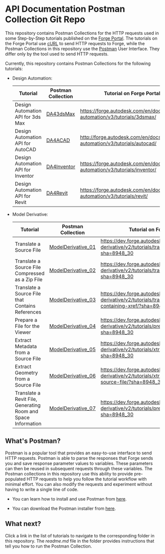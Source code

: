 # API Documentation Postman Collection Git Repo

This repository contains Postman Collections for the HTTP requests used in some Step-by-Step tutorials published on the [Forge Portal](https://forge.autodesk.com/).  The tutorials on the Forge Portal use [cURL](https://curl.haxx.se/) to send HTTP requests to Forge, while the Postman Collections in this repository use the [Postman](https://www.getpostman.com/) User Interface. They differ only by the tool used to send HTTP requests.

Currently, this repository contains Postman Collections for the following tutorials:

- Design Automation:

   | Tutorial                             | Postman Collection                   | Tutorial on Forge Portal                                                    |
   |--------------------------------------|--------------------------------------|-----------------------------------------------------------------------------|
   | Design Automation API for 3ds Max    | [DA43dsMax](DA43dsMax)               | https://forge.autodesk.com/en/docs/design-automation/v3/tutorials/3dsmax/   |
   | Design Automation API for AutoCAD    | [DA4ACAD](DA4ACAD)                   | http://forge.autodesk.com/en/docs/design-automation/v3/tutorials/autocad/   |
   | Design Automation API for Inventor   | [DA4Inventor](DA4Inventor)           | https://forge.autodesk.com/en/docs/design-automation/v3/tutorials/inventor/ |
   | Design Automation API for Revit      | [DA4Revit](DA4Revit)                 | https://forge.autodesk.com/en/docs/design-automation/v3/tutorials/revit/    |


- Model Derivative:

   | Tutorial                                                      | Postman Collection                       | Tutorial on Forge Portal                                                                                                |
   |---------------------------------------------------------------|------------------------------------------|-------------------------------------------------------------------------------------------------------------------------|
   | Translate a Source File                                       | [ModelDerivative_01](ModelDerivative_01) | https://dev.forge.autodesk.com/en/docs/model-derivative/v2/tutorials/translate-to-obj/?sha=8948_30                      |
   | Translate a Source File Compressed as a Zip File              | [ModelDerivative_02](ModelDerivative_02) | https://dev.forge.autodesk.com/en/docs/model-derivative/v2/tutorials/translate-zip-to-stl/?sha=8948_30                  |
   | Translate a Source File that Contains References              | [ModelDerivative_03](ModelDerivative_03) | https://dev.forge.autodesk.com/en/docs/model-derivative/v2/tutorials/translate-source-file-containing-xref/?sha=8948_30 |
   | Prepare a File for the Viewer                                 | [ModelDerivative_04](ModelDerivative_04) | https://dev.forge.autodesk.com/en/docs/model-derivative/v2/tutorials/prep-file4viewer/?sha=8948_30                      |
   | Extract Metadata from a Source File                           | [ModelDerivative_05](ModelDerivative_05) | https://dev.forge.autodesk.com/en/docs/model-derivative/v2/tutorials/xtract-metadata/?sha=8948_30                       |
   | Extract Geometry from a Source File                           | [ModelDerivative_06](ModelDerivative_06) | https://dev.forge.autodesk.com/en/docs/model-derivative/v2/tutorials/xtract-geometry-from-source-file/?sha=8948_30      |   
   | Translate a Revit File, Generating Room and Space Information | [ModelDerivative_07](ModelDerivative_07) | https://dev.forge.autodesk.com/en/docs/model-derivative/v2/tutorials/prep-roominfo4viewer/?sha=8948_30                  | 


## What's Postman?

Postman is a popular tool that provides an easy-to-use interface to send HTTP requests. Postman is able to parse the responses that Forge sends you and save response parameter values to variables. These parameters can then be reused in subsequent requests through these variables. The Postman collections in this repository use this ability to provide pre-populated HTTP requests to help you follow the tutorial workflow with minimal effort. You can also modify the requests and experiment without having to write a single line of code.

- You can learn how to install and use Postman from [here](https://learning.getpostman.com/docs/postman/launching_postman/installation_and_updates).

- You can download the Postman installer from [here](https://www.getpostman.com/downloads/).

## What next?

Click a link in the list of tutorials to navigate to the corresponding folder in this repository. The *readme.md* file in the folder provides instructions that tell you how to run the Postman Collection.
